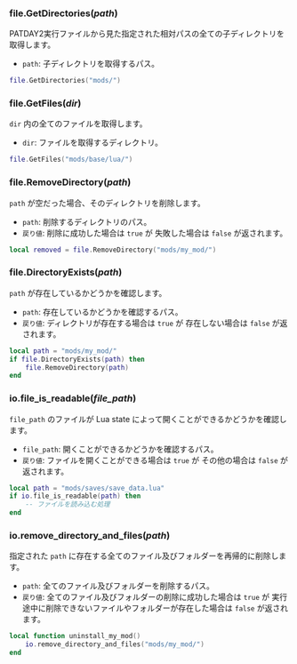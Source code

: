 
### file.GetDirectories(_path_)
PATDAY2実行ファイルから見た指定された相対パスの全ての子ディレクトリを取得します。    
* `path`: 子ディレクトリを取得するパス。  
```lua
file.GetDirectories("mods/")
```
### file.GetFiles(_dir_)
`dir` 内の全てのファイルを取得します。  
* `dir`: ファイルを取得するディレクトリ。  
```lua
file.GetFiles("mods/base/lua/")
```
### file.RemoveDirectory(_path_)  
`path` が空だった場合、そのディレクトリを削除します。  
* `path`: 削除するディレクトリのパス。  
* `戻り値`: 削除に成功した場合は `true` が 失敗した場合は `false` が返されます。  
```lua
local removed = file.RemoveDirectory("mods/my_mod/")
```
### file.DirectoryExists(_path_)
`path` が存在しているかどうかを確認します。  
* `path`: 存在しているかどうかを確認するパス。  
* `戻り値`: ディレクトリが存在する場合は `true` が 存在しない場合は `false` が返されます。  
```lua
local path = "mods/my_mod/"
if file.DirectoryExists(path) then
	file.RemoveDirectory(path)
end
```
### io.file_is_readable(*file_path*)
`file_path` のファイルが Lua state によって開くことができるかどうかを確認します。   
* `file_path`: 開くことができるかどうかを確認するパス。  
* `戻り値`: ファイルを開くことができる場合は `true` が その他の場合は `false` が返されます。  
```lua
local path = "mods/saves/save_data.lua"
if io.file_is_readable(path) then
	-- ファイルを読み込む処理
end
```
### io.remove_directory_and_files(*path*)
指定された `path` に存在する全てのファイル及びフォルダーを再帰的に削除します。  
* `path`: 全てのファイル及びフォルダーを削除するパス。  
* `戻り値`: 全てのファイル及びフォルダーの削除に成功した場合は `true` が 実行途中に削除できないファイルやフォルダーが存在した場合は `false` が返されます。  
```lua
local function uninstall_my_mod()
	io.remove_directory_and_files("mods/my_mod/")
end
```